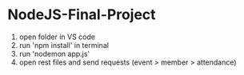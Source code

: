 # NodeJS-Final-Project

1. open folder in VS code
2. run 'npm install' in terminal
3. run 'nodemon app.js'
4. open rest files and send requests (event > member > attendance)

